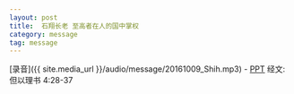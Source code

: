 ```yaml
---
layout: post
title:  石翔长老 至高者在人的国中掌权 
category: message
tag: message
---
```


[录音]({{ site.media_url }}/audio/message/20161009_Shih.mp3) - [PPT](https://1drv.ms/p/s!AqLDbY3r4i9UhScrkWa29qyt858w)
经文: 但以理书 4:28-37
